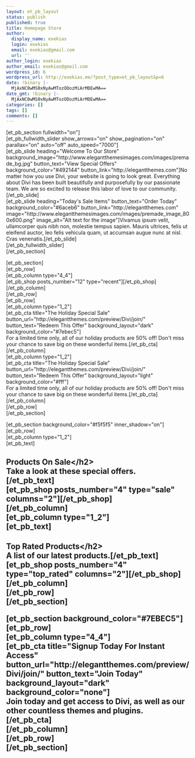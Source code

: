 ```yaml
---
layout: et_pb_layout
status: publish
published: true
title: Homepage Store
author:
  display_name: exekias
  login: exekias
  email: exekias@gmail.com
  url: ''
author_login: exekias
author_email: exekias@gmail.com
wordpress_id: 6
wordpress_url: http://exekias.me/?post_type=et_pb_layout&p=6
date: !binary |-
  MjAxNC0wMS0xNyAwMTozODozMiArMDEwMA==
date_gmt: !binary |-
  MjAxNC0wMS0xNyAwMTozODozMiArMDEwMA==
categories: []
tags: []
comments: []
---
```

<p>
[et_pb_section fullwidth="on"]<br />
[et_pb_fullwidth_slider show_arrows="on" show_pagination="on" parallax="on" auto="off" auto_speed="7000"]<br />
[et_pb_slide heading="Welcome To Our Store" background_image="http:&#47;&#47;www.elegantthemesimages.com&#47;images&#47;premade_bg.jpg" button_text="View Special Offers" background_color="#492144" button_link="http:&#47;&#47;elegantthemes.com"]No matter how you use Divi, your website is going to look great. Everything about Divi has been built beautifully and purposefully by our passionate team. We are so excited to release this labor of love to our community.[&#47;et_pb_slide]<br />
[et_pb_slide heading="Today's Sale Items" button_text="Order Today" background_color="#6aceb6" button_link="http:&#47;&#47;elegantthemes.com" image="http:&#47;&#47;www.elegantthemesimages.com&#47;images&#47;premade_image_800x600.png" image_alt="Alt text for the image"]Vivamus ipsum velit, ullamcorper quis nibh non, molestie tempus sapien. Mauris ultrices, felis ut eleifend auctor, leo felis vehicula quam, ut accumsan augue nunc at nisl. Cras venenatis.[&#47;et_pb_slide]<br />
[&#47;et_pb_fullwidth_slider]<br />
[&#47;et_pb_section]</p>
<p>[et_pb_section]<br />
[et_pb_row]<br />
[et_pb_column type="4_4"]<br />
[et_pb_shop posts_number="12" type="recent"][&#47;et_pb_shop]<br />
[&#47;et_pb_column]<br />
[&#47;et_pb_row]<br />
[et_pb_row]<br />
[et_pb_column type="1_2"]<br />
[et_pb_cta title="The Holiday Special Sale" button_url="http:&#47;&#47;elegantthemes.com&#47;preview&#47;Divi&#47;join&#47;" button_text="Redeem This Offer" background_layout="dark" background_color="#7ebec5"]<br />
For a limited time only, all of our holiday products are 50% off! Don't miss your chance to save big on these wonderful items.[&#47;et_pb_cta]<br />
[&#47;et_pb_column]<br />
[et_pb_column type="1_2"]<br />
[et_pb_cta title="The Holiday Special Sale" button_url="http:&#47;&#47;elegantthemes.com&#47;preview&#47;Divi&#47;join&#47;" button_text="Redeem This Offer" background_layout="light" background_color="#fff"]<br />
For a limited time only, all of our holiday products are 50% off! Don't miss your chance to save big on these wonderful items.[&#47;et_pb_cta]<br />
[&#47;et_pb_column]<br />
[&#47;et_pb_row]<br />
[&#47;et_pb_section]</p>
<p>[et_pb_section background_color="#f5f5f5" inner_shadow="on"]<br />
[et_pb_row]<br />
[et_pb_column type="1_2"]<br />
[et_pb_text]</p>
<h2>Products On Sale<&#47;h2><br />
Take a look at these special offers.<br />
[&#47;et_pb_text]<br />
[et_pb_shop posts_number="4" type="sale" columns="2"][&#47;et_pb_shop]<br />
[&#47;et_pb_column]<br />
[et_pb_column type="1_2"]<br />
[et_pb_text]</p>
<h2>Top Rated Products<&#47;h2><br />
A list of our latest products.[&#47;et_pb_text]<br />
[et_pb_shop posts_number="4" type="top_rated" columns="2"][&#47;et_pb_shop]<br />
[&#47;et_pb_column]<br />
[&#47;et_pb_row]<br />
[&#47;et_pb_section]</p>
<p>[et_pb_section background_color="#7EBEC5"]<br />
[et_pb_row]<br />
[et_pb_column type="4_4"]<br />
[et_pb_cta title="Signup Today For Instant Access" button_url="http:&#47;&#47;elegantthemes.com&#47;preview&#47;Divi&#47;join&#47;" button_text="Join Today" background_layout="dark" background_color="none"]<br />
Join today and get access to Divi, as well as our other countless themes and plugins.<br />
[&#47;et_pb_cta]<br />
[&#47;et_pb_column]<br />
[&#47;et_pb_row]<br />
[&#47;et_pb_section]</p>
